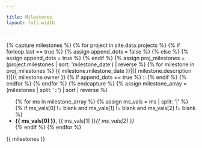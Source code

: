 ```yaml
---

title: Milestones
layout: full-width

---
```

<div class='milestones'>
{% capture milestones %}
{% for project in site.data.projects %}
    {% if forloop.last == true %}
    {% assign append_dots = false %}
    {% else %}
    {% assign append_dots = true %}
    {% endif %}
    {% assign proj_milestones = (project.milestones | sort: 'milestone_date') | reverse %}
    {% for milestone in proj_milestones  %}
      {{ milestone.milestone_date }}|{{ milestone.description }}|{{ milestone.owner }}
    {% if append_dots == true %}
      ::
    {% endif %}
    {% endfor %}
{% endfor %}
{% endcapture %}
{% assign milestone_array = (milestones | split: '::') | sort | reverse %}
<ul>
{% for ms in milestone_array %}
   {% assign ms_vals = ms | split: '|' %}
   {% if ms_vals[0] != blank and ms_vals[1] != blank and ms_vals[2] != blank %}
    <li><strong>{{ ms_vals[0] }}</strong>, {{ ms_vals[1] }}<i>{{ ms_vals[2] }}</i></li>
   {% endif %}
{% endfor %}
</ul>
    
{{ milestones }}
</div>
